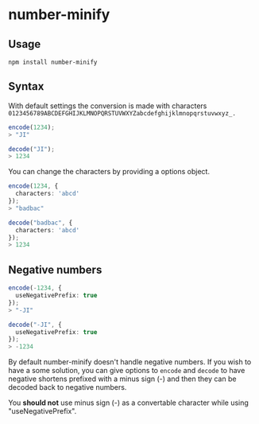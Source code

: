 # number-minify

## Usage

```
npm install number-minify
```

## Syntax

With default settings the conversion is made with characters `0123456789ABCDEFGHIJKLMNOPQRSTUVWXYZabcdefghijklmnopqrstuvwxyz_.`

```ts
encode(1234);
> "JI"

decode("JI");
> 1234
```

You can change the characters by providing a options object.

```ts
encode(1234, {
  characters: 'abcd'
});
> "badbac"

decode("badbac", {
  characters: 'abcd'
});
> 1234
```

## Negative numbers

```ts
encode(-1234, {
  useNegativePrefix: true
});
> "-JI"

decode("-JI", {
  useNegativePrefix: true
});
> -1234
```

By default number-minify doesn't handle negative numbers. If you wish to have a some solution, you can give options to `encode` and `decode` to have negative shortens prefixed with a minus sign (-) and then they can be decoded back to negative numbers.

You **should not** use minus sign (-) as a convertable character while using "useNegativePrefix".
